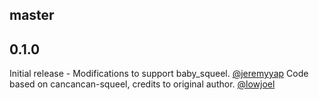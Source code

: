 ## master

## 0.1.0

Initial release -
Modifications to support baby_squeel. [@jeremyyap](https://github.com/jeremyyap)
Code based on cancancan-squeel, credits to original author. [@lowjoel](https://github.com/lowjoel)
